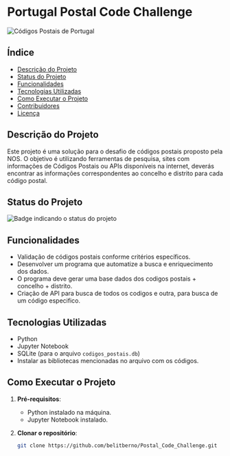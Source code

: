 # Portugal Postal Code Challenge

![Códigos Postais de Portugal](https://i.pinimg.com/736x/97/bb/2b/97bb2b55657372167d55986e115518d2.jpg)


## Índice

- [Descrição do Projeto](#descrição-do-projeto)
- [Status do Projeto](#status-do-projeto)
- [Funcionalidades](#funcionalidades)
- [Tecnologias Utilizadas](#tecnologias-utilizadas)
- [Como Executar o Projeto](#como-executar-o-projeto)
- [Contribuidores](#contribuidores)
- [Licença](#licença)

## Descrição do Projeto

Este projeto é uma solução para o desafio de códigos postais proposto pela NOS. O objetivo é utilizando ferramentas de pesquisa, sites com informações de Códigos Postais ou APIs disponíveis na internet, deverás encontrar as informações correspondentes ao concelho e distrito para cada código postal.

## Status do Projeto

![Badge indicando o status do projeto](https://img.shields.io/badge/status-concluído-brightgreen)

## Funcionalidades

- Validação de códigos postais conforme critérios específicos.
- Desenvolver um programa que automatize a busca e enriquecimento dos dados.
- O programa deve gerar uma base dados dos codigos postais + concelho + distrito.
- Criação de API para busca de todos os codigos e outra, para busca de um código especifico.

## Tecnologias Utilizadas

- Python
- Jupyter Notebook
- SQLite (para o arquivo `codigos_postais.db`)
- Instalar as bibliotecas mencionadas no arquivo com os códigos.

## Como Executar o Projeto

1. **Pré-requisitos**:
   - Python instalado na máquina.
   - Jupyter Notebook instalado.
   
2. **Clonar o repositório**:

   ```bash
   git clone https://github.com/belitberno/Postal_Code_Challenge.git
